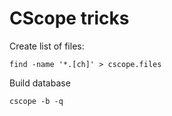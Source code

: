 CScope tricks
=============
Create list of files:
```
find -name '*.[ch]' > cscope.files
```
Build database
```
cscope -b -q
```
